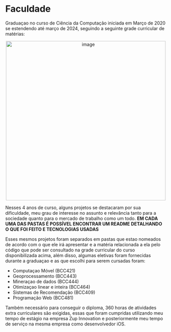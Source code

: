 # Faculdade

Graduaçao no curso de Ciência da Computação iniciada em Março de 2020 se estendendo até março de 2024, seguindo a seguinte grade curricular de matérias:

<div align="center">

  <img width="500" alt="image" src="https://github.com/rnlobao/Faculdade/assets/66230142/6fdb52e3-32ba-4f3a-a134-ecbe30e50e95">

</div>

Nesses 4 anos de curso, alguns projetos se destacaram por sua dificuldade, meu grau de interesse no assunto e relevância tanto para a sociedade quanto para o mercado de trabalho como um todo. **EM CADA UMA DAS PASTAS É POSSÍVEL ENCONTRAR UM README DETALHANDO O QUE FOI FEITO E TECNOLOGIAS USADAS**

Esses mesmos projetos foram separados em pastas que estao nomeados de acordo com o que ele irá apresentar e a matéria relacionada a ela pelo código que pode ser consultado na grade curricular do curso disponibilizada acima, além disso, algumas eletivas foram fornecidas durante a graduaçao e as que escolhi para serem cursadas foram:

* Computaçao Móvel (BCC421)
* Geoprocessamento (BCC443)
* Mineraçao de dados (BCC444)
* Otimizaçao linear e inteira (BCC464)
* Sistemas de Recomendação (BCC409)
* Programação Web (BCC481)

Também necessário para conseguir o diploma, 360 horas de atividades extra curriculares são exigidas, essas que foram cumpridas utilizando meu tempo de estágio na empresa Zup Innovation e posteriormente meu tempo de serviço na mesma empresa como desenvolvedor iOS.
